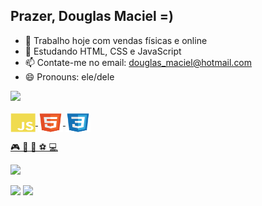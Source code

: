 ## Prazer, Douglas Maciel =)

- 🔭 Trabalho hoje com vendas físicas e online
- 🌱 Estudando HTML, CSS e JavaScript
- 📫 Contate-me no email: douglas_maciel@hotmail.com
- 😄 Pronouns: ele/dele

<div align="left">
 
  <a href="https://github.com/dscode41">
  <img height="180em" src="https://github-readme-stats.vercel.app/api?username=dscode41&show_icons=true&theme=dark&include_all_commits=true&count_private=true"/>
  
</div>
  
  <div style="display: inline_block"><br>
  <img align="center" alt="Douglas-Js" height="30" width="40" src="https://raw.githubusercontent.com/devicons/devicon/master/icons/javascript/javascript-plain.svg">
  <img align="center" alt="Douglas-HTML" height="30" width="40" src="https://raw.githubusercontent.com/devicons/devicon/master/icons/html5/html5-original.svg">
  <img align="center" alt="Douglas-CSS" height="30" width="40" src="https://raw.githubusercontent.com/devicons/devicon/master/icons/css3/css3-original.svg">
  
</div>
  
 🎮  🎸  📘  ⚽  💻  
 
<div> 
 
  <a href="https://instagram.com/doougbit41" target="_blank"><img src="https://img.shields.io/badge/-Instagram-%23E4405F?style=for-the-badge&logo=instagram&logoColor=white" target="_blank"></a>
 	
 <a href = "mailto:douglas_maciel@hotmail.com"><img src="https://img.shields.io/badge/-Hotmail-%23333?style=for-the-badge&logo=gmail&logoColor=white" target="_blank"></a>
  <a href="https://www.linkedin.com/in/doougdev41-45875016a" target="_blank"><img src="https://img.shields.io/badge/-LinkedIn-%230077B5?style=for-the-badge&logo=linkedin&logoColor=white" target="_blank"></a> 
 

</div>
